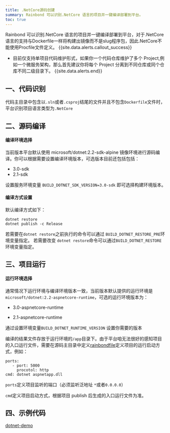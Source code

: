 ```yaml
---
title: .NetCore源码创建
summary: Rainbond 可以识别.NetCore 语言的项目并一键编译部署到平台。
toc: true
---
```


Rainbond 可以识别.NetCore 语言的项目并一键编译部署到平台，对于.NetCore语言的支持与Dockerfile一样将构建出镜像而不是slug程序包，因此.NetCore不能使用Procfile文件定义。
{{site.data.alerts.callout_success}}
- 目前仅支持单项目代码维护形式，如果你一个代码仓库维护了多个 Project,例如一个微服务架构，那么首先建议你将每个 Project 分离到不同仓库或同个仓库不同二级目录下。
{{site.data.alerts.end}}

## 一、代码识别

代码主目录中包含以`.sln`或者`.csproj`结尾的文件并且不包含`Dockerfile`文件时，平台识别项目语言类型为`.NetCore`

## 二、源码编译

#### 编译环境选择

当前版本平台默认使用 microsoft/dotnet:2.2-sdk-alpine 镜像环境进行源码编译。你可以根据需要设置编译环境版本，可选版本目前还包括包括：

* 3.0-sdk
* 2.1-sdk

设置服务环境变量 `BUILD_DOTNET_SDK_VERSION=3.0-sdk` 即可选择构建环境版本。

#### 编译方式设置

默认编译方式如下：
```
dotnet restore
dotnet publish -c Release
```
若需要在`dotnet restore`之前执行的命令可以通过 `BUILD_DOTNET_RESTORE_PRE`环境变量指定。
若需要改变 `dotnet restore`命令可以通过`BUILD_DOTNET_RESTORE` 环境变量指定。

## 三、项目运行

#### 运行环境选择

通常情况下运行环境与编译环境版本一致，当前版本默认提供的运行环境是`microsoft/dotnet:2.2-aspnetcore-runtime`，可选的运行环境版本为：

* 3.0-aspnetcore-runtime

* 2.1-aspnetcore-runtime

通过设置环境变量`BUILD_DOTNET_RUNTIME_VERSION` 设置你需要的版本

编译的结果文件存放于运行环境的`/app`目录下。由于平台咱无法很好的感知项目的入口运行文件，需要在源码主目录中定义[rainbondfile](./etc/rainbondfile.html)定义项目的运行启动方式，例如：

```
ports:
   - port: 5000
     procotol: http
cmd: dotnet aspnetapp.dll
```

`ports`定义项目监听的端口（必须监听泛地址 `*`或者`0.0.0.0`）

`cmd`定义项目启动方式，根据项目 publish 后生成的入口运行文件为准。

## 四、示例代码

[dotnet-demo](https://github.com/goodrain-apps/dotnet-demo)


